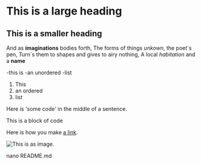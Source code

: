 # This is a large heading

## This is a smaller heading

And as **imaginations** bodies forth,
The forms of things *unkown*, the poet´s pen,
Turn´s them to shapes and gives to airy nothing,
A local *habitation* and a **name**

-this is
-an unordered
-list

1. This
2. an ordered
3. list

Here is 'some code' in the middle of a sentence.

This is
a block
of code

Here is how you make [a link](https://www.wikipedia.org/).

![This is as image.](https://github.com/yihui/xaringan/releases/download/v0.0.2/karl-moustache.jpg)

nano README.md

